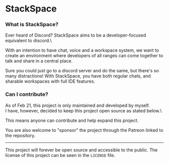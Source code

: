 # StackSpace

### What is StackSpace?
Ever heard of Discord? StackSpace aims to be a developer-focused equivalent to discord.\

With an intention to have chat, voice and a workspace system, we want to create an environment where developers of all ranges can come together to talk and share in a central place.

Sure you could just go to a discord server and do the same, but there's so many distractions!
With StackSpace, you have both regular chats, and sharable workspaces with full IDE features.

### Can I contribute?
As of Feb 21, this project is only maintained and developed by myself.\
I have, however, decided to keep this project open source as stated below.\

This means anyone can contribute and help expand this project.

You are also welcome to "sponsor" the project through the Patreon linked to the repository.

- - -

This project will forever be open source and accessible to the public.
The license of this project can be seen in the `LICENSE` file.
